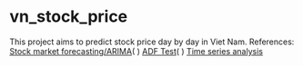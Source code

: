 # vn_stock_price
This project aims to predict stock price day by day in Viet Nam.
References: [Stock market forecasting/ARIMA](https://www.kaggle.com/code/nageshsingh/stock-market-forecasting-arima)(  )
[ADF Test](https://www.machinelearningplus.com/time-series/augmented-dickey-fuller-test/)(  )
[Time series analysis](https://www.kaggle.com/discussions/general/272226)
